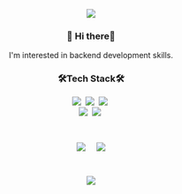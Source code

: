 <div align="center">
<img src="https://capsule-render.vercel.app/api?type=waving&color=A3DCBE&height=180&section=header&text=jiyeon's%20Github&fontSize=40" />
<h3 align="center">👋 Hi there👋 </h3>
  <p align="center">
  I'm interested in backend development skills.<br>
</p>
<h3 align="center">🛠Tech Stack🛠</h3>
<p align="center">
  <img src="https://img.shields.io/badge/Spring Boot-6DB33F?style=flat-square&logo=Spring Boot&logoColor=white"/></a>&nbsp
  <img src="https://img.shields.io/badge/Kafka-231F20?style=flat-square&logo=apachekafka&logoColor=white"/></a>&nbsp
  <img src="https://img.shields.io/badge/Docker-2496ED?style=flat-square&logo=docker&logoColor=white"/></a>&nbsp
  <br>
  <img src="https://img.shields.io/badge/Amazon EC2-FF9900?style=flat-square&logo=amazonec2&logoColor=white"/></a>&nbsp
  <img src="https://img.shields.io/badge/Amazon RDS-527FFF?style=flat-square&logo=amazonrds&logoColor=white"/></a>&nbsp
  </p>
<br>
<p align="center">
  <div style="display: flex; justify-content: center; gap: 20px;">
    <img src="https://github-readme-stats.vercel.app/api?username=jiyeonahn&show_icons=true" />
    <img src="https://github-readme-stats.vercel.app/api/top-langs/?username=jiyeonahn&show_icons=true&hide_border=true&title_color=004386&icon_color=004386&layout=compact" />
  </div>
</p>


<br>

<p align="center">
<a href="https://hits.seeyoufarm.com"><img src="https://hits.seeyoufarm.com/api/count/incr/badge.svg?url=https%3A%2F%2Fgithub.com%2Fhyeinisfree&count_bg=%2341B883&title_bg=%23CDC2C2&icon=github.svg&icon_color=%23E7E7E7&title=hits&edge_flat=false"/></a>
</p>


<!-- <div align="center">
  <a href="https://github.com/devxb/gitanimals">
    <img src="https://render.gitanimals.org/farms/jiyeonahn" alt="Farm Image"/>
  </a>
</div>
<p align="center"><br>
  <img src="https://github-readme-stats.vercel.app/api?username=jiyeonahn&show_icons=true"/><br>
  <img src = "https://github-readme-stats.vercel.app/api/top-langs/?username=jiyeonahn&show_icons=true&hide_border=true&title_color=004386&icon_color=004386&layout=compact"/><br>
  <img src = "https://github-profile-trophy.vercel.app/?username=jiyeonahn"/>
</p> -->
<!-- <h3 align="center">Hi there 👋</h3> -->
<!-- <h3 align="center">🛠Tech Stack🛠</h3>
<p align="center">
  <img src="https://img.shields.io/badge/Spring Boot-6DB33F?style=flat-square&logo=Spring Boot&logoColor=white"/></a>&nbsp
  <img src="https://img.shields.io/badge/Java-007396?style=flat-square&logo=Java&logoColor=white"/></a>&nbsp
  <img src="https://img.shields.io/badge/Firebase-FFCA28?style=flat-square&logo=Firebase&logoColor=white"/></a>&nbsp
  <br>
  <img src="https://img.shields.io/badge/Javascript-F7DF1E?style=flat-square&logo=javascript&logoColor=white"/></a>&nbsp 
  <img src="https://img.shields.io/badge/Amazon AWS-232F3E?style=flat-square&logo=Amazon AWS&logoColor=white"/></a>&nbsp 
  <img src="https://img.shields.io/badge/Spring Security-6DB33F?style=flat-square&logo=Spring Security&logoColor=white"/></a>&nbsp
  <img src="https://img.shields.io/badge/Mysql-4479A1?style=flat-square&logo=MySql&logoColor=white"/></a>&nbsp 
  <br>
  </p>
  <h3 align="center">🙋‍♀️Follow Me🙋‍♀️</h3>
<p align="center">
  <a href="https://blog.naver.com/ajy7424"><img src="https://img.shields.io/badge/Tech Blog-03C75A?style=flat-square&logo=Naver&logoColor=white&link=https://blog.naver.com/ajy7424"/></a>&nbsp
</p>-->


<!--
**yeonii98/yeonii98** is a ✨ _special_ ✨ repository because its `README.md` (this file) appears on your GitHub profile.

Here are some ideas to get you started:

- 🔭 I’m currently working on ...
- 🌱 I’m currently learning ...
- 👯 I’m looking to collaborate on ...
- 🤔 I’m looking for help with ...
- 💬 Ask me about ...
- 📫 How to reach me: ...
- 😄 Pronouns: ...
- ⚡ Fun fact: ...
-->
